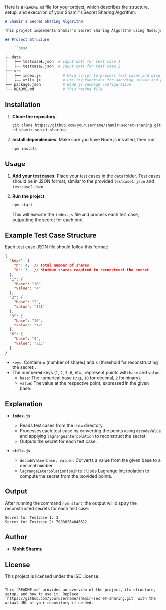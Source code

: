 Here is a `README.md` file for your project, which describes the structure, setup, and execution of your Shamir's Secret Sharing Algorithm:

```markdown
# Shamir's Secret Sharing Algorithm

This project implements Shamir's Secret Sharing Algorithm using Node.js. It reads test cases from JSON files, decodes values, and reconstructs a secret using Lagrange interpolation.

## Project Structure

   ```bash

├──data
│   ├── testcase1.json  # Input data for test case 1
│   ├── testcase2.json  # Input data for test case 2
├── src
│   ├── index.js          # Main script to process test cases and display results
│   ├── utils.js          # Utility functions for decoding values and performing Lagrange interpolation
├── package.json          # Node.js package configuration
└── README.md             # This readme file
   ```

## Installation

1. **Clone the repository**:
   ```bash
   git clone https://github.com/yourusername/shamir-secret-sharing.git
   cd shamir-secret-sharing
   ```

2. **Install dependencies**:
   Make sure you have Node.js installed, then run:
   ```bash
   npm install
   ```

## Usage

1. **Add your test cases**: Place your test cases in the `data` folder. Test cases should be in JSON format, similar to the provided `testcase1.json` and `testcase2.json`.

2. **Run the project**:
   ```bash
   npm start
   ```
   This will execute the `index.js` file and process each test case, outputting the secret for each one.

## Example Test Case Structure

Each test case JSON file should follow this format:

```json
{
  "keys": {
    "n": 4,  // Total number of shares
    "k": 3   // Minimum shares required to reconstruct the secret
  },
  "1": {
    "base": "10",
    "value": "4"
  },
  "2": {
    "base": "2",
    "value": "111"
  },
  "3": {
    "base": "10",
    "value": "12"
  },
  "6": {
    "base": "4",
    "value": "213"
  }
}
```

- `keys`: Contains `n` (number of shares) and `k` (threshold for reconstructing the secret).
- The numbered keys (`1`, `2`, `3`, `6`, etc.) represent points with `base` and `value`:
  - `base`: The numerical base (e.g., `10` for decimal, `2` for binary).
  - `value`: The value at the respective point, expressed in the given base.

## Explanation

- **`index.js`**:
  - Reads test cases from the `data` directory.
  - Processes each test case by converting the points using `decodeValue` and applying `lagrangeInterpolation` to reconstruct the secret.
  - Outputs the secret for each test case.

- **`utils.js`**:
  - `decodeValue(base, value)`: Converts a value from the given base to a decimal number.
  - `lagrangeInterpolation(points)`: Uses Lagrange interpolation to compute the secret from the provided points.

## Output

After running the command `npm start`, the output will display the reconstructed secrets for each test case:

```
Secret for Testcase 1: 3
Secret for Testcase 2: 79836264046592
```

## Author

- **Mohit Sharma**

## License

This project is licensed under the ISC License.
```

This `README.md` provides an overview of the project, its structure, setup, and how to use it. Replace `https://github.com/yourusername/shamir-secret-sharing.git` with the actual URL of your repository if needed.
